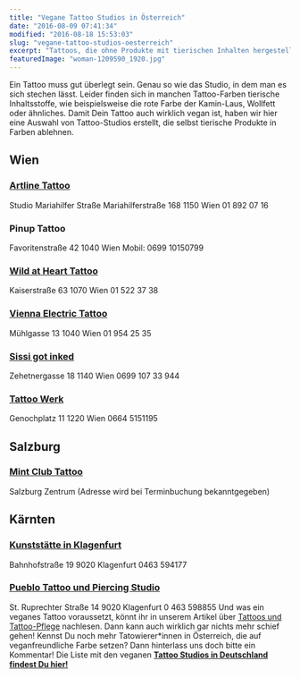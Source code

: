 ```yaml
---
title: "Vegane Tattoo Studios in Österreich"
date: "2016-08-09 07:41:34"
modified: "2016-08-18 15:53:03"
slug: "vegane-tattoo-studios-oesterreich"
excerpt: "Tattoos, die ohne Produkte mit tierischen Inhalten hergestellt wurden? Gar nicht so leicht zu finden. Hier bekommst Du eine Auswahl veganer Tattoo-Shops in Österreich."
featuredImage: "woman-1209590_1920.jpg"
---
```


Ein Tattoo muss gut überlegt sein. Genau so wie das Studio, in dem man es sich stechen lässt. Leider finden sich in manchen Tattoo-Farben tierische Inhaltsstoffe, wie beispielsweise die rote Farbe der Kamin-Laus, Wollfett oder ähnliches. Damit Dein Tattoo auch wirklich vegan ist, haben wir hier eine Auswahl von Tattoo-Studios erstellt, die selbst tierische Produkte in Farben ablehnen.

## Wien

### [Artline Tattoo](http://www.artline-tattoo.at)

Studio Mariahilfer Straße Mariahilferstraße 168 1150 Wien 01 892 07 16

### Pinup Tattoo

Favoritenstraße 42 1040 Wien Mobil: 0699 10150799

### **[Wild at Heart Tattoo](https://www.wildatheart.at)**

Kaiserstraße 63 1070 Wien 01 522 37 38

### [Vienna Electric Tattoo](http://www.viennaelectrictattoo.com)

Mühlgasse 13 1040 Wien 01 954 25 35

### [Sissi got inked](http://www.sissigotinked.com)

Zehetnergasse 18 1140 Wien 0699 107 33 944

### **[Tattoo Werk](http://www.tattoo-werk.at)** 

Genochplatz 11 1220 Wien 0664 5151195

## Salzburg

### [Mint Club Tattoo](http://www.mintclubtattoo.com/)

Salzburg Zentrum (Adresse wird bei Terminbuchung bekanntgegeben)

## Kärnten

### [**Kunststätte in Klagenfurt**](http://www.kunststaette.com/) 

Bahnhofstraße 19 9020 Klagenfurt 0463 594177

### [Pueblo Tattoo und Piercing Studio](http://www.pueblo-tattoo.at/)

St. Ruprechter Straße 14 9020 Klagenfurt 0 463 598855 Und was ein veganes Tattoo voraussetzt, könnt ihr in unserem Artikel über [Tattoos und Tattoo-Pflege](https://www.veganblatt.com/vegane-tattoos-tattoopflege) nachlesen. Dann kann auch wirklich gar nichts mehr schief gehen! Kennst Du noch mehr Tatowierer\*innen in Österreich, die auf veganfreundliche Farbe setzen? Dann hinterlass uns doch bitte ein Kommentar! Die Liste mit den veganen [**Tattoo Studios in Deutschland findest Du hier!**](https://www.veganblatt.com/vegane-tattoo-studios-deutschland)